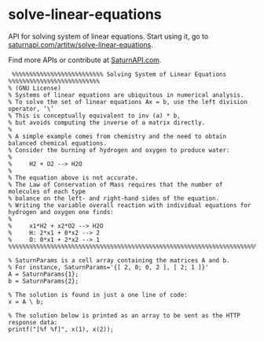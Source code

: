 # solve-linear-equations
API for solving system of linear equations. Start using it, go to [saturnapi.com/artitw/solve-linear-equations](https://saturnapi.com/artitw/solve-linear-equations). 

Find more APIs or contribute at [SaturnAPI.com](https://saturnapi.com).

```
 %%%%%%%%%%%%%%%%%%%%%%%%%% Solving System of Linear Equations %%%%%%%%%%%%%%%%%%%%%%%%%%
% (GNU License)
% Systems of linear equations are ubiquitous in numerical analysis.
% To solve the set of linear equations Ax = b, use the left division operator, ‘\’
% This is conceptually equivalent to inv (a) * b,
% but avoids computing the inverse of a matrix directly.
% 
% A simple example comes from chemistry and the need to obtain balanced chemical equations.
% Consider the burning of hydrogen and oxygen to produce water:
%
%     H2 + O2 --> H2O
% 
% The equation above is not accurate.
% The Law of Conservation of Mass requires that the number of molecules of each type
% balance on the left- and right-hand sides of the equation. 
% Writing the variable overall reaction with individual equations for hydrogen and oxygen one finds:
%
%     x1*H2 + x2*O2 --> H2O
%     H: 2*x1 + 0*x2 --> 2
%     O: 0*x1 + 2*x2 --> 1
%%%%%%%%%%%%%%%%%%%%%%%%%%%%%%%%%%%%%%%%%%%%%%%%%%%%%%%%%%%%%%%%%%%%%%%%%%%%%%%%%%%%%%%

% SaturnParams is a cell array containing the matrices A and b.
% For instance, SaturnParams='{[ 2, 0; 0, 2 ], [ 2; 1 ]}'
A = SaturnParams{1};
b = SaturnParams{2};

% The solution is found in just a one line of code:
x = A \ b;

% The solution below is printed as an array to be sent as the HTTP response data:
printf("[%f %f]", x(1), x(2));
```
